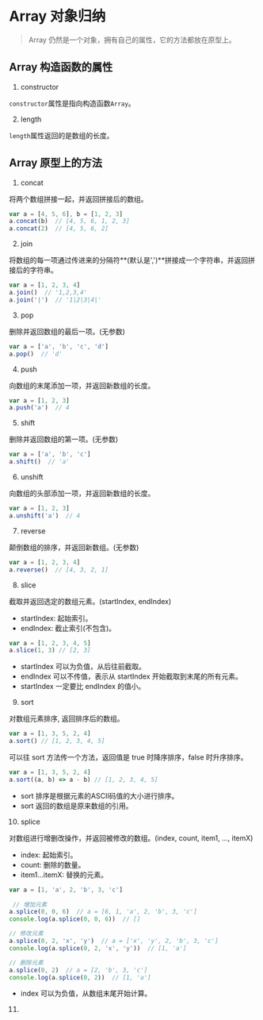 # Array 对象归纳

> Array 仍然是一个对象，拥有自己的属性，它的方法都放在原型上。

## Array 构造函数的属性

1. constructor

`constructor`属性是指向构造函数`Array`。

2. length

`length`属性返回的是数组的长度。

## Array 原型上的方法

1. concat

将两个数组拼接一起，并返回拼接后的数组。

```javascript
var a = [4, 5, 6], b = [1, 2, 3]
a.concat(b)  // [4, 5, 6, 1, 2, 3]
a.concat(2)  // [4, 5, 6, 2]
```

2. join

将数组的每一项通过传进来的分隔符**(默认是',')**拼接成一个字符串，并返回拼接后的字符串。

```javascript
var a = [1, 2, 3, 4]
a.join()  // '1,2,3,4'
a.join('|')  // '1|2|3|4|'
```

3. pop

删除并返回数组的最后一项。(无参数)

```javascript
var a = ['a', 'b', 'c', 'd']
a.pop()  // 'd'
```

4. push

向数组的末尾添加一项，并返回新数组的长度。

```javascript
var a = [1, 2, 3]
a.push('a')  // 4
```

5. shift

删除并返回数组的第一项。(无参数)

```javascript
var a = ['a', 'b', 'c']
a.shift()  // 'a'
```

6. unshift

向数组的头部添加一项，并返回新数组的长度。

```javascript
var a = [1, 2, 3]
a.unshift('a')  // 4
```

7. reverse

颠倒数组的排序，并返回新数组。(无参数)

```javascript
var a = [1, 2, 3, 4]
a.reverse()  // [4, 3, 2, 1]
```

8. slice

截取并返回选定的数组元素。(startIndex, endIndex)

- startIndex: 起始索引。
- endIndex: 截止索引(不包含)。

```javascript
var a = [1, 2, 3, 4, 5]
a.slice(1, 3) // [2, 3]
```

- startIndex 可以为负值，从后往前截取。
- endIndex 可以不传值，表示从 startIndex 开始截取到末尾的所有元素。
- startIndex 一定要比 endIndex 的值小。

9. sort

对数组元素排序, 返回排序后的数组。

```javascript
var a = [1, 3, 5, 2, 4]
a.sort() // [1, 2, 3, 4, 5]
```

可以往 sort 方法传一个方法，返回值是 true 时降序排序，false 时升序排序。

```javascript
var a = [1, 3, 5, 2, 4]
a.sort((a, b) => a - b)	// [1, 2, 3, 4, 5]
```

- sort 排序是根据元素的ASCII码值的大小进行排序。
- sort 返回的数组是原来数组的引用。

10. splice

对数组进行增删改操作，并返回被修改的数组。(index, count, item1, …, itemX)

- index: 起始索引。
- count: 删除的数量。
- item1…itemX: 替换的元素。

```javascript
var a = [1, 'a', 2, 'b', 3, 'c']
 
 // 增加元素
a.splice(0, 0, 6)  // a = [6, 1, 'a', 2, 'b', 3, 'c']
console.log(a.splice(0, 0, 6))  // []

// 修改元素
a.splice(0, 2, 'x', 'y')  // a = ['x', 'y', 2, 'b', 3, 'c']
console.log(a.splice(0, 2, 'x', 'y'))  // [1, 'a']

// 删除元素
a.splice(0, 2)  // a = [2, 'b', 3, 'c']
console.log(a.splice(0, 2))  // [1, 'a']
```

- index 可以为负值，从数组末尾开始计算。

11. ​

